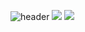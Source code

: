 ![header](https://capsule-render.vercel.app/api?height=180&text=Cheon%20Sejun&fontColor=fff&fontSize=55&fontAlign=80&fontAlignY=40&color=0:7bccc4,50:5aa5ad,100:195779&type=Waving)
<img src="https://img.shields.io/badge/-React-%2361DAFB?style=flat-square&logo=React&logoColor=white"/></a>
<img src="https://img.shields.io/badge/-Next-green?style=flat-square&logo=Next&logoColor=white"/></a>

